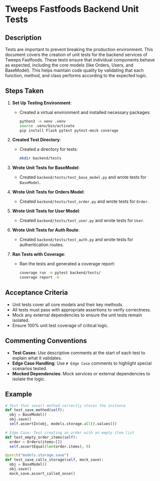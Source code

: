 # Tweeps Fastfoods Backend Unit Tests

## Description

Tests are important to prevent breaking the production environment. This document covers the creation of unit tests for the backend services of Tweeps Fastfoods. These tests ensure that individual components behave as expected, including the core models (like Orders, Users, and BaseModel). This helps maintain code quality by validating that each function, method, and class performs according to the expected logic.

## Steps Taken

1. **Set Up Testing Environment**:
    - Created a virtual environment and installed necessary packages:
      ```bash
      python3 -m venv .venv
      source .venv/bin/activate
      pip install Flask pytest pytest-mock coverage
      ```

2. **Created Test Directory**:
    - Created a directory for tests:
      ```bash
      mkdir backend/tests
      ```

3. **Wrote Unit Tests for BaseModel**:
    - Created `backend/tests/test_base_model.py` and wrote tests for `BaseModel`.

4. **Wrote Unit Tests for Orders Model**:
    - Created `backend/tests/test_order.py` and wrote tests for `Order`.

5. **Wrote Unit Tests for User Model**:
    - Created `backend/tests/test_user.py` and wrote tests for `User`.

6. **Wrote Unit Tests for Auth Route**:
    - Created `backend/tests/test_auth.py` and wrote tests for authentication routes.

7. **Ran Tests with Coverage**:
    - Ran the tests and generated a coverage report:
      ```bash
      coverage run -m pytest backend/tests/
      coverage report -m
      ```

## Acceptance Criteria

- Unit tests cover all core models and their key methods.
- All tests must pass with appropriate assertions to verify correctness.
- Mock any external dependencies to ensure the unit tests remain isolated.
- Ensure 100% unit test coverage of critical logic.

## Commenting Conventions

- **Test Cases**: Use descriptive comments at the start of each test to explain what it validates.
- **Edge Case Handling**: Use `# Edge Case` comments to highlight special scenarios tested.
- **Mocked Dependencies**: Mock services or external dependencies to isolate the logic.

## Example

```python
# Test that save() method correctly stores the instance
def test_save_method(self):
  obj = BaseModel()
  obj.save()
  self.assertIn(obj, models.storage.all().values())

# Edge Case: Test creating an order with an empty item list
def test_empty_order_items(self):
  order = Orders(items=[])
  self.assertEqual(len(order.items), 0)

@patch("models.storage.save")
def test_save_calls_storage(self, mock_save):
  obj = BaseModel()
  obj.save()
  mock_save.assert_called_once()